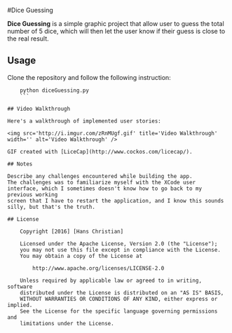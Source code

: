 #Dice Guessing 

**Dice Guessing** is a simple graphic project that allow user to guess the total number of 5 dice, which will then let the user know if their guess is close to the real result.

## Usage
Clone the repository and follow the following instruction:
``` cd directory
    python diceGuessing.py
    ```

## Video Walkthrough 

Here's a walkthrough of implemented user stories:

<img src='http://i.imgur.com/zRnMUgf.gif' title='Video Walkthrough' width='' alt='Video Walkthrough' />

GIF created with [LiceCap](http://www.cockos.com/licecap/).

## Notes

Describe any challenges encountered while building the app.
The challenges was to familiarize myself with the XCode user interface, which I sometimes doesn't know how to go back to my previous working 
screen that I have to restart the application, and I know this sounds silly, but that's the truth. 

## License

    Copyright [2016] [Hans Christian]

    Licensed under the Apache License, Version 2.0 (the "License");
    you may not use this file except in compliance with the License.
    You may obtain a copy of the License at

        http://www.apache.org/licenses/LICENSE-2.0

    Unless required by applicable law or agreed to in writing, software
    distributed under the License is distributed on an "AS IS" BASIS,
    WITHOUT WARRANTIES OR CONDITIONS OF ANY KIND, either express or implied.
    See the License for the specific language governing permissions and
    limitations under the License.
